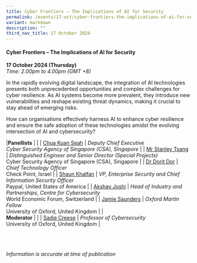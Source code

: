 ```yaml
---
title: Cyber Frontiers – The Implications of AI for Security
permalink: /events/17-oct/cyber-frontiers-the-implications-of-ai-for-security/
variant: markdown
description: ""
third_nav_title: 17 October 2024
---
```

#### **Cyber Frontiers – The Implications of AI for Security**

**17 October 2024 (Thursday)**  
*Time: 2.00pm to 4.00pm (GMT +8)*

In the rapidly evolving digital landscape, the integration of AI technologies presents both unprecedented opportunities and complex challenges for cyber resilience. As AI systems become more prevalent, they introduce new vulnerabilities and reshape existing threat dynamics, making it crucial to stay ahead of emerging risks.

How can organisations effectively harness AI to enhance cyber resilience and ensure the safe adoption of these technologies amidst the evolving intersection of AI and cybersecurity?

|**Panellists**          |                                                              |
| [Chua Kuan Seah](/speakers/chua-kuan-seah/)  | *Deputy Chief Executive* <br>*Cyber Security Agency of Singapore (CSA), Singapore*     |
| [Mr Stanley Tsang](/speakers/mr-stanley-tsang/)  | *Distinguished Engineer and Senior Director (Special Projects)* <br>Cyber Security Agency of Singapore (CSA), Singapore     |
| [Dr Dorit Dor](/speakers/dr-dorit-dor/)  | *Chief Technology Officer* <br>Check Point, Israel     |
| [Shaun Khalfan](/speakers/shaun-khalfan/)  | *VP, Enterprise Security and Chief Information Security Officer* <br>Paypal, United States of America     |
| [Akshay Joshi](/speakers/akshay-joshi/)  | *Head of Industry and Partnerships, Centre for Cybersecurity* <br>World Economic Forum, Switzerland     |
| [Jamie Saunders](/speakers/jamie-saunders/)  | *Oxford Martin Fellow* <br>University of Oxford, United Kingdom     |
|<br>**Moderator**          |                                                              |
| [Sadie Creese](/speakers/sadie-creese/)  | *Professor of Cybersecurity* <br>University of Oxford, United Kingdom     |

<br><br><br>
*Information is accurate at time of publication*